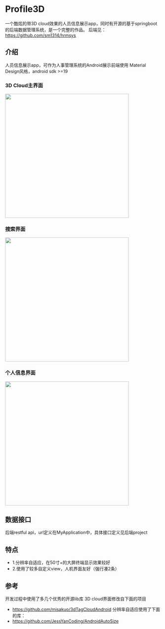 # Profile3D
一个酷炫的带3D cloud效果的人员信息展示app，同时有开源的基于springboot的后端数据管理系统，是一个完整的作品。
后端见： https://github.com/sm1314/hrmsys

## 介绍
人员信息展示app，可作为人事管理系统的Android展示前端使用
Material Design风格，android sdk >=19

### 3D Cloud主界面
<img src="https://raw.githubusercontent.com/sm1314/Profile3D/master/screenshot/1.jpg" width="400px" />

### 搜索界面
<img src="https://raw.githubusercontent.com/sm1314/Profile3D/master/screenshot/2.jpg" width="400px" />

### 个人信息界面
<img src="https://raw.githubusercontent.com/sm1314/Profile3D/master/screenshot/3.jpg" width="400px" />

## 数据接口
后端restful api，url定义在MyApplication中，具体接口定义见后端project

## 特点
- 1.分辨率自适应，在50寸+的大屏终端显示效果较好
- 2.使用了较多自定义view，人机界面友好（强行凑2条）

## 参考
开发过程中使用了多几个优秀的开源lib库
3D cloud界面修改自下面的项目
- https://github.com/misakuo/3dTagCloudAndroid
分辨率自适应使用了下面的库：
- https://github.com/JessYanCoding/AndroidAutoSize

